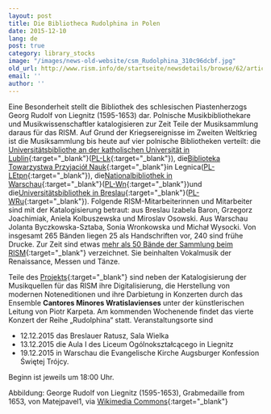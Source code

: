 ```yaml
---
layout: post
title: Die Bibliotheca Rudolphina in Polen
date: 2015-12-10
lang: de
post: true
category: library_stocks
image: "/images/news-old-website/csm_Rudolphina_310c96dcbf.jpg"
old_url: http://www.rism.info/de/startseite/newsdetails/browse/62/article/64/polands-bibliotheca-rudolphina.html
email: ''
author: ''
---
```



Eine Besonderheit stellt die Bibliothek des schlesischen Piastenherzogs Georg Rudolf von Liegnitz (1595-1653) dar. Polnische Musikbibliothekare und Musikwissenschaftler katalogisieren zur Zeit Teile der Musiksammlung daraus für das RISM. Auf Grund der Kriegsereignisse im Zweiten Weltkrieg ist die Musiksammlung bis heute auf vier polnische Bibliotheken verteilt: die [Universitätsbibliothe an der katholischen Universität in Lublin](http://www.kul.pl/biblioteka,191.html){:target="_blank"}([PL-Lk](https://opac.rism.info/search?View=rism&siglum=PL-Lk){:target="_blank"}), die[Biblioteka Towarzystwa Przyjaciół Nauk](http://tpn.legnica.pl/){:target="_blank"}in Legnica([PL-LEtpn](https://opac.rism.info/search?View=rism&siglum=PL-LEtpn){:target="_blank"}), die[Nationalbibliothek in Warschau](http://www.bn.org.pl/){:target="_blank"}([PL-Wn](https://opac.rism.info/search?View=rism&siglum=PL-Wn){:target="_blank"})und die[Universitätsbibliothek in Breslau](http://www.bu.uni.wroc.pl/oddzialy/piasek/oddzial-zbiorow-muzycznych){:target="_blank"}([PL-WRu](https://opac.rism.info/search?View=rism&siglum=PL-WRu){:target="_blank"}). Folgende RISM-Mitarbeiterinnen und Mitarbeiter sind mit der Katalogisierung betraut: aus Breslau Izabela Baron, Grzegorz Joachimiak, Aniela Kolbuszewska und Miroslav Osowski. Aus Warschau Jolanta Byczkowska-Sztaba, Sonia Wronkowska und Michał Wysocki. Von insgesamt 265 Bänden liegen 25 als Handschriften vor, 240 sind frühe Drucke. Zur Zeit sind etwas [mehr als 50 Bände der Sammlung beim RISM](https://opac.rism.info/search?View=rism&q=Bibliotheca+Rudolphina){:target="_blank"} verzeichnet. Sie beinhalten Vokalmusik der Renaissance, Messen und Tänze.

Teile des [Projekts](http://www.rudolphina.pl/){:target="_blank"} sind neben der Katalogisierung der Musikquellen für das RISM ihre Digitalisierung, die Herstellung von modernen Noteneditionen und ihre Darbietung in Konzerten durch das Ensemble **Cantores Minores Wratislavienses** unter der künstlerischen Leitung von Piotr Karpeta. Am kommenden Wochenende findet das vierte Konzert der Reihe „Rudolphina“ statt. Veranstaltungsorte sind

- 12.12.2015 das Breslauer Ratusz, Sala Wielka
- 13.12.2015 die Aula I des Liceum Ogólnokształcącego in Liegnitz
- 19.12.2015 in Warschau die Evangelische Kirche Augsburger Konfession Świętej Trójcy.

Beginn ist jeweils um 18:00 Uhr.



Abbildung: George Rudolf von Liegnitz (1595-1653), Grabmedaille from 1653, von Matejpavel1, via [Wikimedia Commons](https://commons.wikimedia.org/wiki/File:Ji%C5%99%C3%AD_Rudolf_Lehnick%C3%BD_z_B%C5%99ehu_1653_av.jpg){:target="_blank"}



